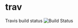 # trav

Travis build status ![Build Status](https://travis-ci.org/vnextcoder/trav.svg?branch=master "Travis Build Status")

